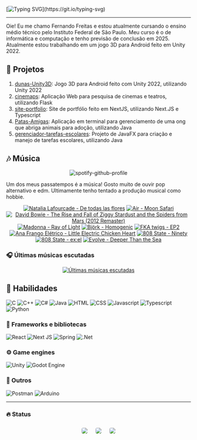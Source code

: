 [![Typing SVG](https://readme-typing-svg.herokuapp.com?font=fira+code&weight=500&size=25&duration=1000&pause=5000&color=EAF707&width=435&lines=Bem+vinda(o)+ao+meu+perfil!)](https://git.io/typing-svg)

---

Oie! Eu me chamo Fernando Freitas e estou atualmente cursando o ensino médio técnico pelo Instituto Federal de São Paulo. Meu curso é o de informática e computação e tenho previsão de conclusão em 2025. Atualmente estou trabalhando em um jogo 3D para Android feito em Unity 2022.

## 🔭 Projetos

1. [dunas-Unity3D](https://github.com/ferr-ffk/dunas-Unity3D): Jogo 3D para Android feito com Unity 2022, utilizando Unity 2022
2. [cinemaps](https://github.com/ferr-ffk/cinemaps): Aplicação Web para pesquisa de cinemas e teatros, utilizando Flask
3. [site-portfolio](https://github.com/ferr-ffk/site-portfolio): Site de portfólio feito em NextJS, utilizando Next.JS e Typescript
4. [Patas-Amigas](https://github.com/SarahSLG/Patas-Amigas): Aplicação em terminal para gerenciamento de uma ong que abriga animais para adoção, utilizando Java
5. [gerenciador-tarefas-escolares](https://github.com/ferr-ffk/gerenciador-tarefas-escolares): Projeto de JavaFX para criação e manejo de tarefas escolares, utilizando Java


## 🎶 Música

<div align="center">

![spotify-github-profile](https://img.shields.io/endpoint?color=blueviolet&url=https://lastfm-last-played.biancarosa.com.br/glass_nx/latest-song?format=shields.io)

</div>

Um dos meus passatempos é a música! Gosto muito de ouvir pop alternativo e edm. Ultimamente tenho tentado a produção musical como hobbie.

<!-- lastfm -->
<p align="center"><a href="https://www.last.fm/music/Natalia+Lafourcade/De+todas+las+flores"><img src="https://lastfm.freetls.fastly.net/i/u/64s/af7d1b7e30bda0a0a2dec160b71e9853.jpg" title="Natalia Lafourcade - De todas las flores"></a> <a href="https://www.last.fm/music/Air/Moon+Safari"><img src="https://lastfm.freetls.fastly.net/i/u/64s/466f8fd2eaf94f5a92d44c63ffc8b33a.jpg" title="Air - Moon Safari"></a> <a href="https://www.last.fm/music/David+Bowie/The+Rise+and+Fall+of+Ziggy+Stardust+and+the+Spiders+from+Mars+(2012+Remaster)"><img src="https://lastfm.freetls.fastly.net/i/u/64s/781be87e74355cc5cb8db5a5442f7de9.jpg" title="David Bowie - The Rise and Fall of Ziggy Stardust and the Spiders from Mars (2012 Remaster)"></a> <a href="https://www.last.fm/music/Madonna/Ray+of+Light"><img src="https://lastfm.freetls.fastly.net/i/u/64s/f8954eaed52fc4a524ea6f333aa2464d.png" title="Madonna - Ray of Light"></a> <a href="https://www.last.fm/music/Bj%C3%B6rk/Homogenic"><img src="https://lastfm.freetls.fastly.net/i/u/64s/851aebdd70c3a1498518f7e8fc532c6b.jpg" title="Björk - Homogenic"></a> <a href="https://www.last.fm/music/FKA+twigs/EP2"><img src="https://lastfm.freetls.fastly.net/i/u/64s/6d612d2546880484655d87d4ef33f295.png" title="FKA twigs - EP2"></a> <a href="https://www.last.fm/music/Ana+Frango+El%C3%A9trico/Little+Electric+Chicken+Heart"><img src="https://lastfm.freetls.fastly.net/i/u/64s/e4c119eee7eae91a79c93c488a58c687.jpg" title="Ana Frango Elétrico - Little Electric Chicken Heart"></a> <a href="https://www.last.fm/music/808+State/Ninety"><img src="https://lastfm.freetls.fastly.net/i/u/64s/fc2413c7b367593b87de01e3c44a49a1.jpg" title="808 State - Ninety"></a> <a href="https://www.last.fm/music/808+State/ex:el"><img src="https://lastfm.freetls.fastly.net/i/u/64s/7430c165825d81944acd81fcb383db68.jpg" title="808 State - ex:el"></a> <a href="https://www.last.fm/music/Evolve/Deeper+Than+the+Sea"><img src="https://lastfm.freetls.fastly.net/i/u/64s/ed8fc59fd1da6e796bd8617523213ec5.jpg" title="Evolve - Deeper Than the Sea"></a> </p>

### 🎧 Últimas músicas escutadas

<div align="center">
   
[![Últimas músicas escutadas](https://lastfm-recently-played.vercel.app/api?user=glass_nx&width=500&loved_style=3&loved=true&show_user=header&footer_style=compact_stats)](last.fm/user/glass_nx)

</div>

## 🏃 Habilidades

![C](https://img.shields.io/badge/-C-A8B9CC?logo=c&logoColor=black&style=for-the-badge)
![C++](https://img.shields.io/badge/C++-00599C?style=flat-square&logo=C%2B%2B&logoColor=white)
![C#](https://img.shields.io/badge/c%23-%23239120.svg?style=for-the-badge&logo=csharp&logoColor=white)
![Java](https://img.shields.io/badge/Java-ED8B00?style=for-the-badge&logo=openjdk&logoColor=white)
![HTML](https://img.shields.io/badge/HTML5-E34F26?style=for-the-badge&logo=html5&logoColor=white)
![CSS](https://img.shields.io/badge/CSS3-1572B6?style=for-the-badge&logo=css3&logoColor=white)
![Javascript](https://img.shields.io/badge/JavaScript-F7DF1E?style=for-the-badge&logo=javascript&logoColor=black)
![Typescript](https://shields.io/badge/TypeScript-3178C6?logo=TypeScript&logoColor=FFF&style=flat-square)
![Python](https://img.shields.io/badge/python-3670A0?style=for-the-badge&logo=python&logoColor=ffdd54)

### 🧰 Frameworks e bibliotecas

![React](https://img.shields.io/badge/react-61DAFB?style=for-the-badge&logo=react&logoColor=white)
![Next JS](https://img.shields.io/badge/Next-black?style=for-the-badge&logo=next.js&logoColor=white)
![Spring](https://img.shields.io/badge/spring-%236DB33F.svg?style=for-the-badge&logo=spring&logoColor=white)
![.Net](https://img.shields.io/badge/.NET-5C2D91?style=for-the-badge&logo=.net&logoColor=white)

### ⚙️ Game engines

![Unity](https://img.shields.io/badge/unity-%23000000.svg?style=for-the-badge&logo=unity&logoColor=white)
![Godot Engine](https://img.shields.io/badge/GODOT-%23FFFFFF.svg?style=for-the-badge&logo=godot-engine)

### 🥇 Outros

![Postman](https://img.shields.io/badge/Postman-F6BB43?style=flat-square&logo=Postman&logoColor=white)
![Arduino](https://img.shields.io/badge/-Arduino-00979D?style=for-the-badge&logo=Arduino&logoColor=white)

---

### :fire: Status
   
<div align="center">
  <div style="display: flex; flex-wrap: wrap; justify-content: center; align-items: center;">
  <img src="https://github-profile-summary-cards.vercel.app/api/cards/profile-details?username=ferr-ffk&show_icons=true&theme=dark" style="border: 1px solid white; border-radius: 5px; margin: 10px;">
  <img src="https://github-profile-summary-cards.vercel.app/api/cards/stats?username=ferr-ffk&show_icons=true&theme=dark" style="border: 1px solid white; border-radius: 5px; margin: 10px;">
  <img src="https://github-profile-summary-cards.vercel.app/api/cards/productive-time?username=ferr-ffk&show_icons=true&theme=dark" style="border: 1px solid white; border-radius: 5px; margin: 10px;">
</div>
